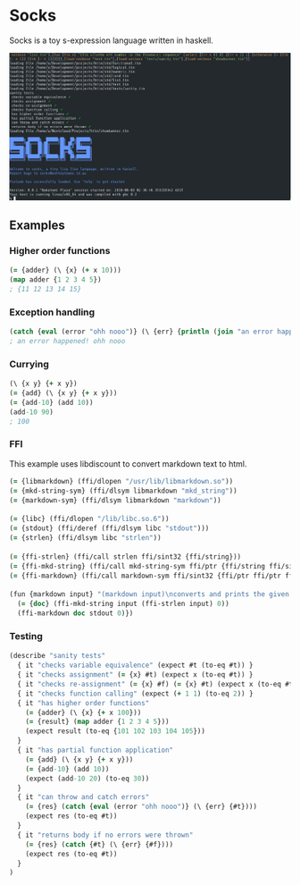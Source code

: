# Socks
Socks is a toy s-expression language written in haskell. 

![docs/replscreen.png](docs/replscreen.png)

## Examples

### Higher order functions

```clojure
(= {adder} (\ {x} (+ x 10)))
(map adder {1 2 3 4 5}) 
; {11 12 13 14 15}
```

### Exception handling

```clojure
(catch {eval (error "ohh nooo")} (\ {err} {println (join "an error happened! " (show err))})) 
; an error happened! ohh nooo
```

### Currying

```clojure
(\ {x y} {+ x y})
(= {add} (\ {x y} {+ x y}))
(= {add-10} (add 10))
(add-10 90)
; 100
```

### FFI
This example uses libdiscount to convert markdown text to html. 

```clojure
(= {libmarkdown} (ffi/dlopen "/usr/lib/libmarkdown.so"))
(= {mkd-string-sym} (ffi/dlsym libmarkdown "mkd_string"))
(= {markdown-sym} (ffi/dlsym libmarkdown "markdown"))

(= {libc} (ffi/dlopen "/lib/libc.so.6"))
(= {stdout} (ffi/deref (ffi/dlsym libc "stdout")))
(= {strlen} (ffi/dlsym libc "strlen"))

(= {ffi-strlen} (ffi/call strlen ffi/sint32 {ffi/string}))
(= {ffi-mkd-string} (ffi/call mkd-string-sym ffi/ptr {ffi/string ffi/sint32 ffi/sint32}))
(= {ffi-markdown} (ffi/call markdown-sym ffi/sint32 {ffi/ptr ffi/ptr ffi/sint32}))

(fun {markdown input} "(markdown input)\nconverts and prints the given markdown string to html" { do
  (= {doc} (ffi-mkd-string input (ffi-strlen input) 0))
  (ffi-markdown doc stdout 0)})
```

### Testing

```clojure
(describe "sanity tests"
  { it "checks variable equivalence" (expect #t (to-eq #t)) }
  { it "checks assignment" (= {x} #t) (expect x (to-eq #t)) }
  { it "checks re-assignment" (= {x} #f) (= {x} #t) (expect x (to-eq #t)) }
  { it "checks function calling" (expect (+ 1 1) (to-eq 2)) }
  { it "has higher order functions" 
    (= {adder} (\ {x} {+ x 100}))
    (= {result} (map adder {1 2 3 4 5}))
    (expect result (to-eq {101 102 103 104 105}))
  }
  { it "has partial function application"
    (= {add} (\ {x y} {+ x y}))
    (= {add-10} (add 10))
    (expect (add-10 20) (to-eq 30))
  }
  { it "can throw and catch errors" 
    (= {res} (catch {eval (error "ohh nooo")} (\ {err} {#t})))
    (expect res (to-eq #t))
  }
  { it "returns body if no errors were thrown"
    (= {res} (catch {#t} (\ {err} {#f})))
    (expect res (to-eq #t))
  }
)
```
